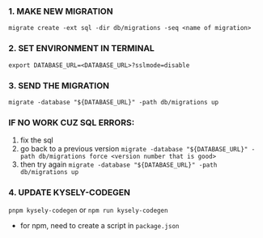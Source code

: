### 1. MAKE NEW MIGRATION
`migrate create -ext sql -dir db/migrations -seq <name of migration>`

### 2. SET ENVIRONMENT IN TERMINAL
`export DATABASE_URL=<DATABASE_URL>?sslmode=disable`

### 3. SEND THE MIGRATION
`migrate -database "${DATABASE_URL}" -path db/migrations up`

### IF NO WORK CUZ SQL ERRORS:
1. fix the sql 
2. go back to a previous version
`migrate -database "${DATABASE_URL}" -path db/migrations force <version number that is good>`
3. then try again
`migrate -database "${DATABASE_URL}" -path db/migrations up `

### 4. UPDATE KYSELY-CODEGEN
`pnpm kysely-codegen` or `npm run kysely-codegen`
- for npm, need to create a script in `package.json`